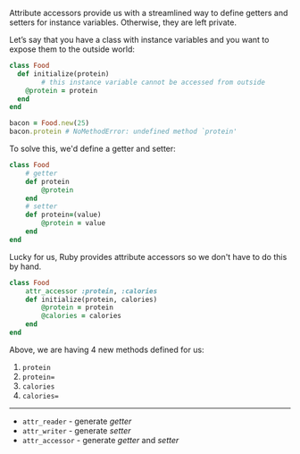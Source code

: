 
Attribute accessors provide us with a streamlined way to define getters and setters for instance variables. Otherwise, they are left private.

Let’s say that you have a class with instance variables and you want to expose them to the outside world:

```rb
class Food
  def initialize(protein)
		# this instance variable cannot be accessed from outside
    @protein = protein
  end
end

bacon = Food.new(25)
bacon.protein # NoMethodError: undefined method `protein'
```

To solve this, we'd define a getter and setter:
```rb
class Food
	# getter
	def protein
		@protein
	end
	# setter
	def protein=(value)
		@protein = value
	end
end
```

Lucky for us, Ruby provides attribute accessors so we don't have to do this by hand.

```rb
class Food
	attr_accessor :protein, :calories
	def initialize(protein, calories)
		@protein = protein
		@calories = calories
	end
end
```

Above, we are having 4 new methods defined for us:
1. `protein`
2. `protein=`
3. `calories`
4. `calories=`

* * *

- `attr_reader` - generate *getter*
- `attr_writer` - generate *setter*
- `attr_accessor` - generate *getter* and *setter*
